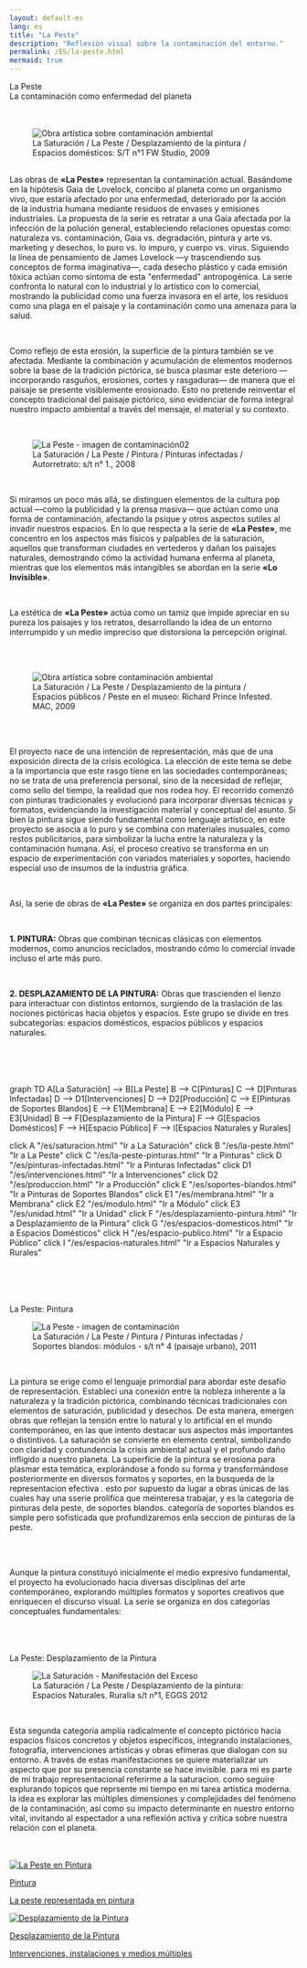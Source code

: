 ```yaml
---
layout: default-es
lang: es
title: "La Peste"
description: "Reflexión visual sobre la contaminación del entorno."
permalink: /ES/la-peste.html
mermaid: true
---
```

<div class="titulo">La Peste</div>

<div class="subtitulo">La contaminación como enfermedad del planeta</div>
<br><br>
<figure class="imagen-con-caption">
  <img src="/assets/img/la-peste-ruido-fweason-024.jpg" alt="Obra artística sobre contaminación ambiental">
  <figcaption>La Saturación / La Peste / Desplazamiento de la pintura / Espacios domésticos: S/T n°1 FW Studio, 2009</figcaption>
</figure>
<div class="parrafo" style="margin-top: 6%;"> 
  <p> Las obras de <strong>«La Peste»</strong> representan la contaminación actual. Basándome en la hipótesis Gaia de Lovelock, concibo al planeta como un organismo vivo, que estaría afectado por una enfermedad, deteriorado por la acción de la industria humana mediante residuos de envases y emisiones industriales. La propuesta de la serie es retratar a una Gaia afectada por la infección de la polución general, estableciendo relaciones opuestas como: naturaleza vs. contaminación, Gaia vs. degradación, pintura y arte vs. marketing y desechos, lo puro vs. lo impuro, y cuerpo vs. virus. Siguiendo la línea de pensamiento de James Lovelock —y trascendiendo sus conceptos de forma imaginativa—, cada desecho plástico y cada emisión tóxica actúan como síntoma de esta "enfermedad" antropogénica. La serie confronta lo natural con lo industrial y lo artístico con lo comercial, mostrando la publicidad como una fuerza invasora en el arte, los residuos como una plaga en el paisaje y la contaminación como una amenaza para la salud. </p> <br> <p> Como reflejo de esta erosión, la superficie de la pintura también se ve afectada. Mediante la combinación y acumulación de elementos modernos sobre la base de la tradición pictórica, se busca plasmar este deterioro —incorporando rasguños, erosiones, cortes y rasgaduras— de manera que el paisaje se presente visiblemente erosionado. Esto no pretende reinventar el concepto tradicional del paisaje pictórico, sino evidenciar de forma integral nuestro impacto ambiental a través del mensaje, el material y su contexto. </p>
  
  <br> 
  
  <figure class="imagen-con-caption"> 
  <img src="/assets/img/la-peste---intro02.jpg" alt="La Peste - imagen de contaminación02" loading="lazy">
  <figcaption>La Saturación / La Peste / Pintura / Pinturas infectadas / Autorretrato: s/t n° 1., 2008</figcaption> </figure>
  <br>
  
  <p> Si miramos un poco más allá, se distinguen elementos de la cultura pop actual —como la publicidad y la prensa masiva— que actúan como una forma de contaminación, afectando la psique y otros aspectos sutiles al invadir nuestros espacios. En lo que respecta a la serie de <strong>«La Peste»</strong>, me concentro en los aspectos más físicos y palpables de la saturación, aquellos que transforman ciudades en vertederos y dañan los paisajes naturales, demostrando cómo la actividad humana enferma al planeta, mientras que los elementos más intangibles se abordan en la serie <strong>«Lo Invisible»</strong>. </p> <br> <p> La estética de <strong>«La Peste»</strong> actúa como un tamiz que impide apreciar en su pureza los paisajes y los retratos, desarrollando la idea de un entorno interrumpido y un medio impreciso que distorsiona la percepción original. </p> 
</div> 
  
  <br><br>

<figure class="imagen-con-caption"> <img src="/assets/img/la-peste---intro01.jpg" alt="Obra artística sobre contaminación ambiental" loading="lazy">
  <figcaption>La Saturación / La Peste / Desplazamiento de la pintura / Espacios públicos / Peste en el museo: Richard Prince Infested. MAC, 2009</figcaption> 
</figure> 
<br><br>
<div class="parrafo"> <p> El proyecto nace de una intención de representación, más que de una exposición directa de la crisis ecológica. La elección de este tema se debe a la importancia que este rasgo tiene en las sociedades contemporáneas; no se trata de una preferencia personal, sino de la necesidad de reflejar, como sello del tiempo, la realidad que nos rodea hoy. El recorrido comenzó con pinturas tradicionales y evolucionó para incorporar diversas técnicas y formatos, evidenciando la investigación material y conceptual del asunto. Si bien la pintura sigue siendo fundamental como lenguaje artístico, en este proyecto se asocia a lo puro y se combina con materiales inusuales, como restos publicitarios, para simbolizar la lucha entre la naturaleza y la contaminación humana. Así, el proceso creativo se transforma en un espacio de experimentación con variados materiales y soportes, haciendo especial uso de insumos de la industria gráfica. </p> </div> <br>
<div class="parrafo">
  <p>
    Así, la serie de obras de <strong>«La Peste»</strong> se organiza en dos partes principales:
  </p>
  <br>
  <p>
    <strong>1. PINTURA:</strong> Obras que combinan técnicas clásicas con elementos modernos, como anuncios reciclados, mostrando cómo lo comercial invade incluso el arte más puro.
  </p>
  <br>
  <p>
    <strong>2. DESPLAZAMIENTO DE LA PINTURA:</strong> Obras que trascienden el lienzo para interactuar con distintos entornos, surgiendo de la traslación de las nociones pictóricas hacia objetos y espacios. Este grupo se divide en tres subcategorías: espacios domésticos, espacios públicos y espacios naturales.
  </p>
</div>
<br>
<br><br>
<br>
<div class="mermaid">
graph TD
  A[La Saturación] --> B[La Peste]
  B --> C[Pinturas]
  C --> D[Pinturas Infectadas]
  D --> D1[Intervenciones]
  D --> D2[Producción]
  C --> E[Pinturas de Soportes Blandos]
  E --> E1[Membrana]
  E --> E2[Módulo]
  E --> E3[Unidad]
  B --> F[Desplazamiento de la Pintura]
  F --> G[Espacios Domésticos]
  F --> H[Espacio Público]
  F --> I[Espacios Naturales y Rurales]

  click A "/es/saturacion.html" "Ir a La Saturación"
  click B "/es/la-peste.html" "Ir a La Peste"
  click C "/es/la-peste-pinturas.html" "Ir a Pinturas"
  click D "/es/pinturas-infectadas.html" "Ir a Pinturas Infectadas"
  click D1 "/es/intervenciones.html" "Ir a Intervenciones"
  click D2 "/es/produccion.html" "Ir a Producción"
  click E "/es/soportes-blandos.html" "Ir a Pinturas de Soportes Blandos"
  click E1 "/es/membrana.html" "Ir a Membrana"
  click E2 "/es/modulo.html" "Ir a Módulo"
  click E3 "/es/unidad.html" "Ir a Unidad"
  click F "/es/desplazamiento-pintura.html" "Ir a Desplazamiento de la Pintura"
  click G "/es/espacios-domesticos.html" "Ir a Espacios Domésticos"
  click H "/es/espacio-publico.html" "Ir a Espacio Público"
  click I "/es/espacios-naturales.html" "Ir a Espacios Naturales y Rurales"


</div>
<br><br><br><br>

<div class="subtitulo">La Peste: Pintura</div>
<figure class="imagen-con-caption"> 
  <img src="/assets/img/la-peste-pintura-s-blando-mod-04.jpg" alt="La Peste - imagen de contaminación" loading="lazy">
  <figcaption>La Saturación / La Peste / Pintura / Pinturas infectadas / Soportes blandos: módulos - s/t n° 4 (paisaje urbano), 2011</figcaption> </figure>
  <br>
  <div class="parrafo"> <p> La pintura se erige como el lenguaje primordial para abordar este desafío de representación. Establecí una conexión entre la nobleza inherente a la naturaleza y la tradición pictórica, combinando técnicas tradicionales con elementos de saturación, publicidad y desechos. De esta manera, emergen obras que reflejan la tensión entre lo natural y lo artificial en el mundo contemporáneo, en las que intento destacar sus aspectos más importantes o distintivos. La saturación se convierte en elemento central, simbolizando con claridad y contundencia la crisis ambiental actual y el profundo daño infligido a nuestro planeta. La superficie de la pintura se erosiona para plasmar esta temática, explorándose a fondo su forma y transformándose posteriormente en diversos formatos y soportes, en la busqueda de la representacion efectiva . esto por supuesto da lugar a obras únicas de las cuales hay una sserie prolifica que meinteresa trabajar, y es la categoria de pinturas dela peste, de soportes blandos. categoría de soportes blandos es simple pero sofisticada que profundizaremos enla seccion de pinturas de la peste. </p> <br><br> <p> Aunque la pintura constituyó inicialmente el medio expresivo fundamental, el proyecto ha evolucionado hacia diversas disciplinas del arte contemporáneo, explorando múltiples formatos y soportes creativos que enriquecen el discurso visual. La serie se organiza en dos categorías conceptuales fundamentales: </p> </div>
  <br><br><br>
  <div class="subtitulo">La Peste: Desplazamiento de la Pintura</div> 
  <figure class="imagen-con-caption"> <img src="/assets/img/la-peste-desp-espacio-rural-ruralias01.jpg" alt="La Saturación - Manifestación del Exceso" loading="lazy"> <figcaption>La Saturación / La Peste / Desplazamiento de la pintura: Espacios Naturales. Ruralia s/t n°1, EGGS 2012</figcaption> </figure> 
  <br>
  <div class="parrafo">
    <p>Esta segunda categoría amplía radicalmente el concepto pictórico hacia espacios físicos concretos y objetos específicos, integrando instalaciones, fotografía, intervenciones artísticas y obras efímeras que dialogan con su entorno. A través de estas manifestaciones se quiere materializar un aspecto que por su presencia constante se hace invisible. para mi es parte de mi trabajo representacional referirme a la saturacion. como seguire explurando topicos que reprsente mi tiempo en mi tarea artistica moderna. la idea es explorar las múltiples dimensiones y complejidades del fenómeno de la contaminación, así como su impacto determinante en nuestro entorno vital, invitando al espectador a una reflexión activa y crítica sobre nuestra relación con el planeta.</p>
  </div> <br><br>

<!-- Contenedor de botones para las series -->
<div class="button-container">
    <a href="/ES/peste-pintura.html" class="fancy-button">
        <div class="button-content">
            <img src="/assets/img/boton-la-peste-pintura.gif" alt="La Peste en Pintura">
            <p class="title">Pintura</p>
            <p class="subtitle">La peste representada en pintura</p>
        </div>
    </a>
    <a href="/contaminacion-sonora.html" class="fancy-button">
        <div class="button-content">
            <img src="/assets/img/boton-la-peste-desplazamiento.gif" alt="Desplazamiento de la Pintura">
            <p class="title">Desplazamiento de la Pintura</p>
            <p class="subtitle">Intervenciones, instalaciones y medios múltiples</p>
        </div>
    </a>
</div>
<br>

